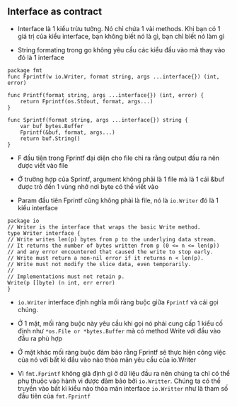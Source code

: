 ## Interface as contract
- Interface là 1 kiểu trừu tưởng. Nó chỉ chứa 1 vài methods. Khi bạn có 1 giá trị của kiểu interface, bạn không biết nó là gì, bạn chỉ biết nó làm gì

- String formating trong go không yêu cầu các kiểu đầu vào mà thay vào đó là 1 interface
```
package fmt
func Fprintf(w io.Writer, format string, args ...interface{}) (int, error)

func Printf(format string, args ...interface{}) (int, error) {
    return Fprintf(os.Stdout, format, args...)
}

func Sprintf(format string, args ...interface{}) string {
    var buf bytes.Buffer
    Fprintf(&buf, format, args...)
    return buf.String()
}

```
- F đầu tiên trong Fprintf đại diện cho file chỉ ra rằng output đầu ra nên được viết vào file 

- Ở trường hợp của Sprintf, argument không phải là 1 file mà là 1 cái &buf được trỏ đến 1 vùng nhớ nơi byte có thể viết vào

- Param đầu tiên Fprintf cũng không phải là file, nó là `io.Writer` đó là 1 kiểu interface
```
package io
// Writer is the interface that wraps the basic Write method.
type Writer interface {
// Write writes len(p) bytes from p to the underlying data stream.
// It returns the number of bytes written from p (0 <= n <= len(p))
// and any error encountered that caused the write to stop early.
// Write must return a non-nil error if it returns n < len(p).
// Write must not modify the slice data, even temporarily.
//
// Implementations must not retain p.
Write(p []byte) (n int, err error)
}
```
- `io.Writer` interface định nghĩa mối ràng buộc giữa `Fprintf` và cái gọi chúng. 

- Ở 1 mặt, mối ràng buộc này yêu cầu khi gọi nó phải cung cấp 1 kiểu cố định như `*os.File or *bytes.Buffer` mà có method Write với đầu vào đầu ra phù hợp 

- Ở mặt khác mối ràng buộc đảm bảo rằng Fprintf sẽ thực hiện công việc của nó với bất kì đầu vào nào thỏa mãn yêu cầu của io.Writer

- Vì `fmt.Fprintf` không giả định gì ở dữ liệu đầu ra nên chúng ta chỉ có thể phụ thuộc vào hành vi được đảm bảo bởi `io.Writter`. Chúng ta có thể truyền vào bất kì kiểu nào thỏa mãn interface `io.Writter` như là tham số đầu tiên của `fmt.Fprintf`